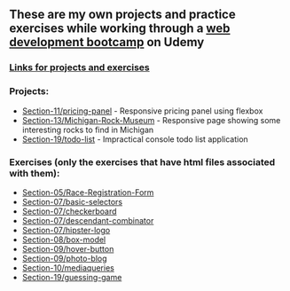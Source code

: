 ## These are my own projects and practice exercises while working through a [web development bootcamp](https://www.udemy.com/course/the-web-developer-bootcamp/) on Udemy

### <ins>Links for projects and exercises</ins>

### Projects:
- [Section-11/pricing-panel](https://mattje.github.io/Udemy-Web-Dev-Bootcamp/Section-11/pricing-panel.html) - Responsive pricing panel using flexbox
- [Section-13/Michigan-Rock-Museum](#) - Responsive page showing some interesting rocks to find in Michigan
- [Section-19/todo-list](https://mattje.github.io/Udemy-Web-Dev-Bootcamp/Section-19/todo-list.html) - Impractical console todo list application

### Exercises (only the exercises that have html files associated with them):
- [Section-05/Race-Registration-Form](https://mattje.github.io/Udemy-Web-Dev-Bootcamp/Section-05/Race-Registration-Form.html)
- [Section-07/basic-selectors](https://mattje.github.io/Udemy-Web-Dev-Bootcamp/Section-07/basic-selectors.html)
- [Section-07/checkerboard](https://mattje.github.io/Udemy-Web-Dev-Bootcamp/Section-07/checkerboard.html)
- [Section-07/descendant-combinator](https://mattje.github.io/Udemy-Web-Dev-Bootcamp/Section-07/descendant-combinator.html)
- [Section-07/hipster-logo](https://mattje.github.io/Udemy-Web-Dev-Bootcamp/Section-07/hipster-logo.html)
- [Section-08/box-model](https://mattje.github.io/Udemy-Web-Dev-Bootcamp/Section-08/box-model.html)
- [Section-09/hover-button](https://mattje.github.io/Udemy-Web-Dev-Bootcamp/Section-09/hover-button.html) 
- [Section-09/photo-blog](https://mattje.github.io/Udemy-Web-Dev-Bootcamp/Section-09/photo-blog.html)
- [Section-10/mediaqueries](https://mattje.github.io/Udemy-Web-Dev-Bootcamp/Section-10/mediaqueries.html)
- [Section-19/guessing-game](https://mattje.github.io/Udemy-Web-Dev-Bootcamp/Section-19/guessing-game.html)



